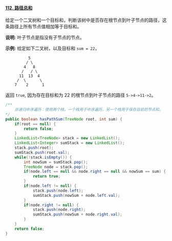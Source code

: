 #### [112. 路径总和](https://leetcode-cn.com/problems/path-sum/)

给定一个二叉树和一个目标和，判断该树中是否存在根节点到叶子节点的路径，这条路径上所有节点值相加等于目标和。

**说明:** 叶子节点是指没有子节点的节点。

**示例:** 
给定如下二叉树，以及目标和 `sum = 22`， 

              5
             / \
            4   8
           /   / \
          11  13  4
         /  \      \
        7    2      1

 返回 `true`, 因为存在目标和为 22 的根节点到叶子节点的路径 `5->4->11->2`。 

```java
/**
	非递归中序遍历：使用两个栈，一个栈用于中序遍历，另一个栈用于保存目前的节点和。
*/
public boolean hasPathSum(TreeNode root, int sum) {
    if(root == null) {
        return false;
    }
    LinkedList<TreeNode> stack = new LinkedList();
    LinkedList<Integer> sumStack = new LinkedList();
    stack.push(root);
    sumStack.push(root.val);
    while(!stack.isEmpty()) {
        int nowSum = sumStack.pop();
        TreeNode node = stack.pop();
        if(node.left == null && node.right == null && nowSum == sum) {
            return true;
        }
        if(node.left != null) {
            stack.push(node.left);
            sumStack.push(nowSum + node.left.val);
        }
        if(node.right != null) {
            stack.push(node.right);
            sumStack.push(nowSum + node.right.val);
        }
    }
    return false;
}
```

